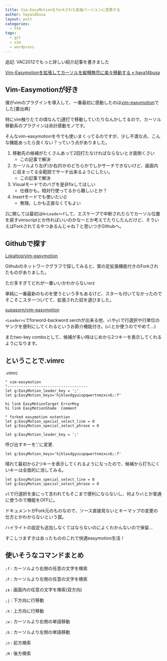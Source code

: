 ```yaml
---
title: Vim-EasyMotionをforkされた拡張バージョンに変更する
author: haya14busa
layout: post
categories:
  - Vim
tags:
  - git
  - vim
  - wordpress
---
```

追記: VAC2012でもっと詳しい紹介記事を書きました

[Vim-Easymotionを拡張してカーソルを縦横無尽に楽々移動する « haya14busa][1]

## Vim-Easymotionが好き

僕がvimのプラグインを導入して、一番最初に感動したのは[vim-easymotion][2]でした[要出典]

特にvim触りたての頃なんてj連打で移動していたりなんかしてるので、カーソル移動系のプラグインは余計感動モノです。

そんなvim-easymotionを今でも使いまくってるのですが、少し不満な点、こんな機能あったら良くない？っていう点がありました。

1.  移動先の候補がたくさんあって2回打たなければならないとき面倒くさい 
    *   この記事で解決
2.  カーソルより左(F)か右(f)かのどちらかでしかサーチできないけど、画面内に収まってる全範囲でサーチ出来るようにしたい。 
    *   この記事で解決
3.  Visualモードでのバグを是非fixしてほしい 
    *   仕様かも。相対行使ってるから難しいとか？
4.  Insertモードでも使いたい() 
    *   無理。しかも正直なくてもよい

2に関しては最初は`H<Leader>f`して、エスケープで中断されたら<C-o>でカーソル位置を戻すvimscriptとか作ればいいのかなーとか考えてたりしたんだけど、そういえばForkされてるやつあるんじゃね？と思いつきGithubへ。

## Githubで探す

[Lokaltog/vim-easymotion][2]

Githubのネットワークグラフで探してみると、案の定拡張機能付きのForkされたものがありました。

ただ多すぎてどれが一番いいかわからないorz

単純に一番最新のものを使うという手もあるけど、スターも付いてなかったのでそこそこスターついてて、拡張された奴を選びました。

[supasorn/vim-easymotion][3]

`<Leader>s`でforword-backword serchが出来る他、`vl`や`yl`で行選択や行単位のヤンクを便利にしてくれるというお節介機能付き。(`vl`とか使うのでやめて…)

またtwo-key comboとして、候補が多い時はじめから2つキーを表示してくれるようになります。

## ということで.vimrc

.vimrc

    " vim-easymotion
    "------------------------------------
    let g:EasyMotion_leader_key = ';'
    let g:EasyMotion_keys='hjklasdgyuiopqwertnmzxcvb;:f'
    
    hi link EasyMotionTarget ErrorMsg
    hi link EasyMotionShade  Comment
    
    " forked easymotion extention
    let g:EasyMotion_special_select_line = 0
    let g:EasyMotion_special_select_phrase = 0

    let g:EasyMotion_leader_key = ';'
    

呼び出すキーを&#8217;;'に変更.

    let g:EasyMotion_keys='hjklasdgyuiopqwertnmzxcvb;:f'
    

晴れて最初から2つキーを表示してくれるようになったので、候補から打ちにくいキーは全面的に消してみる。

    let g:EasyMotion_special_select_line = 0
    let g:EasyMotion_special_select_phrase = 0
    

`vl`で行選択を楽にって言われてもそこまで便利にならないし、何より`vl`とか普通に使うので機能をOFFに。

ドキュメントがFork元のものなので、ソース直接見ないとキーマップの変更の仕方とかわからないという罠。

ハイライトの設定も追加しなくてはならないのによくわかんないので保留…

すこしつまずきはあったもののこれで快適easymotion生活！

## 使いそうなコマンドまとめ

`;f`
:   カーソルより右側の任意の文字を検索

`;F`
:   カーソルより左側の任意の文字を検索

**`;s`**
:   画面内の任意の文字を検索(双方向)

`;j`
:   下方向に行移動

`;k`
:   上方向に行移動

`;w`
:   カーソルより右側の単語移動

`;b`
:   カーソルより左側の単語移動

`;n`
:   前方検索

`;N`
:   後方検索

 [1]: http://haya14busa.com/vim-lazymotion-on-speed/
 [2]: https://github.com/Lokaltog/vim-easymotion
 [3]: https://github.com/supasorn/vim-easymotion

